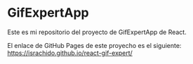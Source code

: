 # GifExpertApp

Este es mi repositorio del proyecto de GifExpertApp de React.

El enlace de GitHub Pages de este proyecho es el siguiente: https://israchido.github.io/react-gif-expert/
